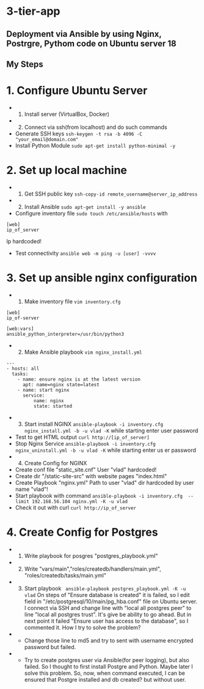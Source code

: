 # 3-tier-app
Deployment via Ansible by using Nginx, Postrgre, Pythom code on Ubuntu server 18
---
My Steps
---
# 1. Configure Ubuntu Server
* 1. Install server (VirtualBox, Docker)
* 2. Connect via ssh(from localhost) and do such commands
*  Generate SSH keys 
``` ssh-keygen -t rsa -b 4096 -C "your_email@domain.com" ```
* Install Python Module
``` sudo apt-get install python-minimal -y ```
# 2. Set up local machine
* 1. Get SSH public key
``` ssh-copy-id remote_username@server_ip_address ```
* 2. Install Ansible
``` sudo apt-get install -y ansible ```
* Configure inventory file 
``` sudo touch /etc/ansible/hosts ``` with 
```
[web]
ip_of_server 
```
Ip hardcoded!
* Test connectivity
``` ansible web -m ping -u [user] -vvvv ```
# 3. Set up ansible nginx configuration
* 1. Make inventory file
``` vim inventory.cfg ```
``` 
[web]
ip_of-server

[web:vars]
ansible_python_interpreter=/usr/bin/python3 
```
* 2. Make Ansible playbook
``` vim nginx_install.yml ```
```
---
- hosts: all
  tasks:
    - name: ensure nginx is at the latest version
      apt: name=nginx state=latest
    - name: start nginx
      service:
          name: nginx
          state: started
``` 
* 3. Start install NGINX
``` ansible-playbook -i inventory.cfg nginx_install.yml -b -u vlad -K ``` while starting enter user password
* Test to get HTML output
``` curl http://[ip_of_server] ```
* Stop Nginx Service
``` ansible-playbook -i inventory.cfg nginx_uninstall.yml -b -u vlad -K ``` while starting enter us
er password 
* 4. Create Config for NGINX
* Create conf file "static_site.cnf"
User "vlad" hardcoded!
* Create dir "/static-site-src" with website pages "index.html"
* Create Playbook "nginx.yml"
Path to user "vlad" dir hardcoded by user name "vlad"!
* Start playbook with command
``` ansible-playbook -i inventory.cfg  --limit 192.168.56.104 nginx.yml -K -u vlad  ```
* Check it out with curl
``` curl http://ip_of_server ```
# 4. Create Config for Postgres
* 1. Write playbook for posgres "postgres_playbook.yml"
* 2. Write "vars/main","roles/createdb/handlers/main.yml", "roles/createdb/tasks/main.yml"
* 3. Start playbook
```  ansible-playbook postgres_playbook.yml -K -u vlad ``` 
On steps of "Ensure database is created" it is failed, so I edit field in "/etc/postgresql/10/main/pg_hba.conf" file on Ubuntu server. I connect via SSH and change line with "local   all             postgres                                peer" to line "local   all             postgres                                trust". It's give be ability to go ahead. But in next point it failed "Ensure user has access to the database", so I commented it. How I try to solve the problem?
* *  Change those line to md5 and try to sent with username encrypted password but failed.
* * Try to create postgres user via Ansible(for peer logging), but also failed. So I thought to first install Postgre and Python. Maybe later I solve this problem.
So, now, when command executed, I can be ensured that Postgre installed and db created? but without user.  


